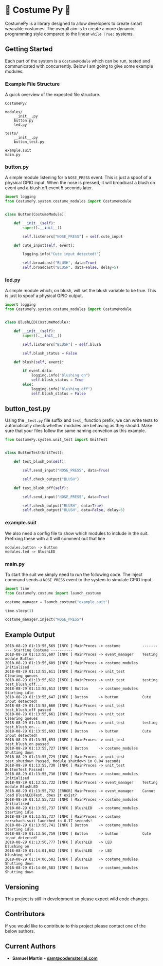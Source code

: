 # :tophat: Costume Py :tophat:

CostumePy is a library designed to allow developers to create smart wearable costumes. 
The overall aim is to create a more dynamic programming style compared to the linear `while True:` systems.

## Getting Started

Each part of the system is a `CostumeModule` which can be run, tested and communicated with concurrently.
Below I am going to give some example modules.

### Example  File Structure

A quick overview of the expected file structure.

```text
CostumePy/

modules/
    __init__.py
    button.py
    led.py

tests/
    __init__.py
    button_test.py

example.suit
main.py

```

### button.py

A simple module listening for a `NOSE_PRESS` event. This is just a spoof of a physical GPIO input.
When the nose is pressed, it will broadcast a blush on event and a blush off event 5 seconds later.


```python
import logging
from CostumePy.system.costume_modules import CostumeModule


class Button(CostumeModule):

    def __init__(self):
        super().__init__()

        self.listeners["NOSE_PRESS"] = self.cute_input

    def cute_input(self, event):

        logging.info("Cute input detected!")

        self.broadcast("BLUSH", data=True)
        self.broadcast("BLUSH", data=False, delay=5)
```

### led.py

A simple module which, on blush, will set the blush variable to be true. This is just to spoof a physical GPIO output.


```python
import logging
from CostumePy.system.costume_modules import CostumeModule


class BlushLED(CostumeModule):

    def __init__(self):
        super().__init__()

        self.listeners["BLUSH"] = self.blush

        self.blush_status = False

    def blush(self, event):

        if event.data:
            logging.info("blushing on")
            self.blush_status = True
        else:
            logging.info("blushing off")
            self.blush_status = False
```

## button_test.py

Using the `_test.py` file suffix and `test_` function prefix, we can write tests to automatically check whether modules are behaving as they should.
Make sure that your files follow the same naming convetion as this example.

```python
from CostumePy.system.unit_test import UnitTest


class ButtonTest(UnitTest):

    def test_blush_on(self):

        self.send_input("NOSE_PRESS", data=True)

        self.check_output("BLUSH")

    def test_blush_off(self):

        self.send_input("NOSE_PRESS", data=True)

        self.check_output("BLUSH", data=True)
        self.check_output("BLUSH", data=False, delay=5)
```


### example.suit

We also need a config file to show which modules to include in the suit. Prefixing these with a # will comment out that line

```
modules.button -> Button
modules.led -> BlushLED
```

### main.py

To start the suit we simply need to run the following code. The inject command sends a `NOSE_PRESS` event to the system to simulate GPIO input.

```python
import time
from CostumePy.costume import launch_costume

costume_manager = launch_costume("example.suit")

time.sleep(1)

costume_manager.inject("NOSE_PRESS")
```

## Example Output

```text
2018-08-29 01:13:55,569 [INFO ] MainProces -> costume          ---------- Starting Costume ----------
2018-08-29 01:13:55,607 [INFO ] MainProces -> event_manager    Testing module Button
2018-08-29 01:13:55,609 [INFO ] MainProces -> costume_modules  Initialised
2018-08-29 01:13:55,611 [INFO ] MainProces -> unit_test        Clearing queues
2018-08-29 01:13:55,612 [INFO ] MainProces -> unit_test        testing test_blush_off...
2018-08-29 01:13:55,613 [INFO ] Button     -> costume_modules  Starting idle
2018-08-29 01:13:55,647 [INFO ] Button     -> button           Cute input detected!
2018-08-29 01:13:55,660 [INFO ] MainProces -> unit_test        test_blush_off passed
2018-08-29 01:13:55,661 [INFO ] MainProces -> unit_test        Clearing queues
2018-08-29 01:13:55,661 [INFO ] MainProces -> unit_test        testing test_blush_on...
2018-08-29 01:13:55,693 [INFO ] Button     -> button           Cute input detected!
2018-08-29 01:13:55,693 [INFO ] MainProces -> unit_test        test_blush_on passed
2018-08-29 01:13:55,727 [INFO ] Button     -> costume_modules  Shutting down
2018-08-29 01:13:55,729 [INFO ] MainProces -> unit_test        test_shutdown Passed, Module shutdown in 0.04 seconds
2018-08-29 01:13:55,730 [INFO ] MainProces -> unit_test        ButtonTest Passed!
2018-08-29 01:13:55,730 [INFO ] MainProces -> costume_modules  Initialised
2018-08-29 01:13:55,732 [INFO ] MainProces -> event_manager    Testing module BlushLED
2018-08-29 01:13:55,732 [ERROR] MainProces -> event_manager    Cannot load BlushLEDTest, does it exist?
2018-08-29 01:13:55,733 [INFO ] MainProces -> costume_modules  Initialised
2018-08-29 01:13:55,737 [INFO ] BlushLED   -> costume_modules  Starting idle
2018-08-29 01:13:55,737 [INFO ] MainProces -> costume          rorschach.suit launched in 0.17 seconds!
2018-08-29 01:13:55,741 [INFO ] Button     -> costume_modules  Starting idle
2018-08-29 01:13:56,759 [INFO ] Button     -> button           Cute input detected!
2018-08-29 01:13:56,777 [INFO ] BlushLED   -> LED              blushing on
2018-08-29 01:14:01,842 [INFO ] BlushLED   -> LED              blushing off
2018-08-29 01:14:06,582 [INFO ] BlushLED   -> costume_modules  Shutting down
2018-08-29 01:14:06,583 [INFO ] Button     -> costume_modules  Shutting down
```


## Versioning

This project is still in development so please expect wild code changes.

## Contributors

If you would like to contribute to this project please contact one of the below authors.

## Current Authors

* **Samuel Martin** - [**sam@codematerial.com**](sam@codematerial.com)